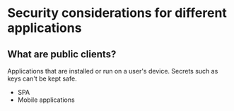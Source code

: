 
# Security considerations for different applications

## What are public clients?

Applications that are installed or run on a user's device.
Secrets such as keys can't be kept safe.

- SPA
- Mobile applications